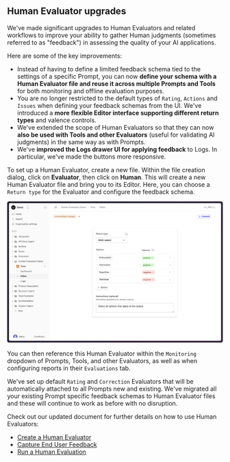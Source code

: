 ## Human Evaluator upgrades

We've made significant upgrades to Human Evaluators and related workflows to improve your ability to gather Human judgments (sometimes referred to as "feedback") in assessing the quality of your AI applications.

Here are some of the key improvements:

- Instead of having to define a limited feedback schema tied to the settings of a specific Prompt, you can now **define your schema with a Human Evaluator file and reuse it across multiple Prompts and Tools** for both monitoring and offline evaluation purposes.
- You are no longer restricted to the default types of `Rating`, `Actions` and `Issues` when defining your feedback schemas from the UI. We've introduced a **more flexible Editor interface supporting different return types** and valence controls.
- We've extended the scope of Human Evaluators so that they can now **also be used with Tools and other Evaluators** (useful for validating AI judgments) in the same way as with Prompts.
- We've **improved the Logs drawer UI for applying feedback** to Logs. In particular, we've made the buttons more responsive.

To set up a Human Evaluator, create a new file. Within the file creation dialog, click on **Evaluator**, then click on **Human**.
This will create a new Human Evaluator file and bring you to its Editor. Here, you can choose a `Return type` for the Evaluator and configure the feedback schema.

![Tone evaluator set up with options and instructions](../assets/images/setup-tone-human-evaluator-no-tip.png)

You can then reference this Human Evaluator within the `Monitoring` dropdown of Prompts, Tools, and other Evaluators, as well as when configuring reports in their `Evaluations` tab.

We've set up default `Rating` and `Correction` Evaluators that will be automatically attached to all Prompts new and existing. We've migrated all your existing Prompt specific feedback schemas to Human Evaluator files and these will continue to work as before with no disruption.

Check out our updated document for further details on how to use Human Evaluators:

- [Create a Human Evaluator](/docs/v5/evaluation/guides/human-evaluator)
- [Capture End User Feedback](/docs/v5/observability/guides/capture-user-feedback)
- [Run a Human Evaluation](/docs/v5/evaluation/guides/run-human-evaluation)
